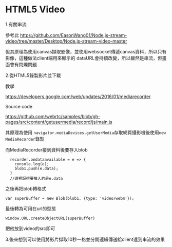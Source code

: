 # HTML5 Video

1.有關串流

參考此
https://github.com/EasonWang01/Node.js-stream-video/tree/master/Desktop/Node.js-stream-video-master

但其原理為使用canvas擷取影像，並使用websocket傳遞canvas資料，所以只有影像，這種做法client端用來顯示的 dataURL會持續改變，所以雖然是串流，但畫面會有閃爍問題

2.從HTML5錄製影片並下載

教學

https://developers.google.com/web/updates/2016/01/mediarecorder

Source code

https://github.com/webrtc/samples/blob/gh-pages/src/content/getusermedia/record/js/main.js

其原理為使用 `navigator.mediaDevices.getUserMedia`存取網頁攝影機後使用`new MediaRecorder`錄製

而MediaRecorder接到資料後要存入blob
```
  recorder.ondataavailable = e => {
    console.log(e);
    blob1.push(e.data);
  }
  //這裡記得要推入的是e.data
```
之後再把blob轉格式

```var superBuffer = new Blob(blob1, {type: 'video/webm'});```

最後轉為可用在url的型態

```
window.URL.createObjectURL(superBuffer)
```
把他放到video的src即可


3.後來想到可以使用將影片擷取10秒一格並分開連續傳送給client達到串流的效果